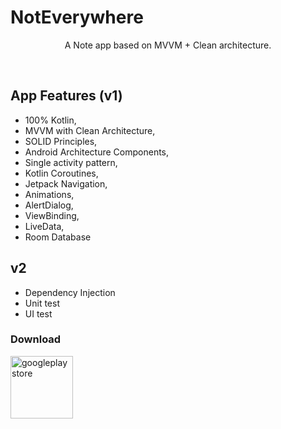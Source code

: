# NotEverywhere
<p align="center">    
A Note app based on MVVM + Clean architecture.<br>  
</p>  
</br>  

## App Features (v1)
* 100% Kotlin,
* MVVM with Clean Architecture,
* SOLID Principles,
* Android Architecture Components,
* Single activity pattern,
* Kotlin Coroutines,
* Jetpack Navigation,
* Animations,
* AlertDialog,
* ViewBinding,
* LiveData,
* Room Database

## v2
* Dependency Injection
* Unit test
* UI test

<h3 align="left">Download</h3>
<p align="left"> <a href="https://play.google.com/store/apps/details?id=com.mert.noteverywhere" target="_blank" rel="noreferrer"> <img src="https://upload.wikimedia.org/wikipedia/commons/7/78/Google_Play_Store_badge_EN.svg" alt="googleplaystore" width="100" height="100"/> </a> </p>
